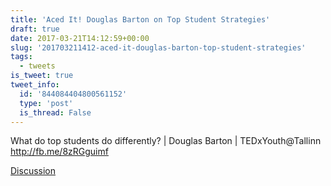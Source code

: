 ```yaml
---
title: 'Aced It! Douglas Barton on Top Student Strategies'
draft: true
date: 2017-03-21T14:12:59+00:00
slug: '201703211412-aced-it-douglas-barton-top-student-strategies'
tags:
  - tweets
is_tweet: true
tweet_info:
  id: '844084404800561152'
  type: 'post'
  is_thread: False
---
```




What do top students do differently? | Douglas Barton | TEDxYouth@Tallinn <http://fb.me/8zRGguimf>

[Discussion](https://x.com/sytelus/status/844084404800561152)
